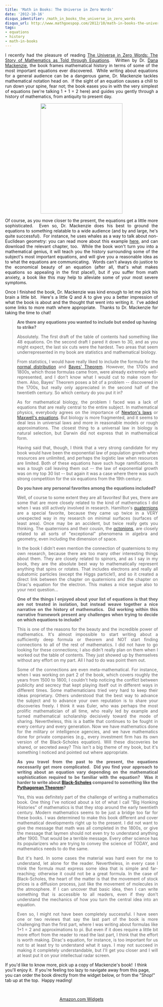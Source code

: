 ```yaml
---
title: 'Math in Books: The Universe in Zero Words'
date: '2012-10-16'
disqus_identifier: /math_in_books_the_universe_in_zero_words
disqus_url: http://www.mathgoespop.com/2012/10/math-in-books-the-universe-in-zero-words.html
tags:
- equations
- history
- math-in-books
---
```

<p style="text-align: justify;">I recently had the pleasure of reading <a href="http://www.amazon.com/Universe-Zero-Words-Mathematics-Equations/dp/0691152829">The Universe in Zero Words: The Story of Mathematics as Told through Equations</a>.  Written by Dr. <a href="http://danamackenzie.com/">Dana Mackenzie</a>, the book frames mathematical history in terms of some of the most important equations ever discovered.  While writing about equations for a general audience can be a dangerous game, Dr. Mackenzie tackles mathematical notation head on.  If the sight of an equation causes a chill to run down your spine, fear not; the book eases you in with the very simplest of equations (we're talking 1 + 1 = 2 here) and guides you gently through a history of mathematics, from antiquity to present day.</p>
<p style="text-align: center;"><a href="http://www.mathgoespop.com/images/2012/10/zerouniverse.jpg"><img class="aligncenter  wp-image-2361" title="zerouniverse" src="http://www.mathgoespop.com/images/2012/10/zerouniverse.jpg" alt="" width="270" height="363" /></a></p>
<p style="text-align: justify;">Of course, as you move closer to the present, the equations get a little more sophisticated.  Even so, Dr. Mackenzie does his best to ground the equations to something relatable to a wide audience (and by and large, he's quite successful).  For instance, he uses whales as a way to talk about non-Euclidean geometry: you can read more about this example <a href="http://wordplay.blogs.nytimes.com/2012/10/08/whale/#more-84608">here</a>, and can download the relevant chapter, too.  While the book won't turn you into a mathematical genius, it will teach you the history surrounding some of the subject's most important equations, and will give you a reasonable idea as to what the equations are communicating.  Words can't always do justice to the economical beauty of an equation (after all, that's what makes equations so appealing in the first place!), but if you suffer from math anxiety, a book like this may help to alleviate some of your most severe symptoms.</p>
<p style="text-align: justify;">Once I finished the book, Dr. Mackenzie was kind enough to let me pick his brain a little bit.  Here's a little Q and A to give you a better impression of what the book is about and the thought that went into writing it.  I've added some links to more math where appropriate.  Thanks to Dr. Mackenzie for taking the time to chat!</p>

<blockquote>
<div><strong>Are there any equations you wanted to include but ended up having to strike?</strong></div>
<p style="text-align: justify;">Absolutely. The first draft of the table of contents had something like 48 equations. On the second draft I pared it down to 30, and as you might expect, the last six cuts were the hardest. Two areas that seem underrepresented in my book are statistics and mathematical biology.</p>
<p style="text-align: justify;">From statistics, I would have really liked to include the formula for the <a href="http://en.wikipedia.org/wiki/Normal_distribution">normal distribution</a> and <a href="http://en.wikipedia.org/wiki/Bayes'_theorem">Bayes' Theorem</a>. However, the 1700s and 1800s, which those formulas came from, were already extremely well-represented, and I don't know what I would cut to make room for them. Also, Bayes' Theorem poses a bit of a problem -- discovered in the 1700s, but really only appreciated in the second half of the twentieth century. So which century do you put it in?</p>
<p style="text-align: justify;">As for mathematical biology, the problem I faced was a lack of equations that are really central to the entire subject. In mathematical physics, everybody agrees on the importance of <a href="http://en.wikipedia.org/wiki/Newton's_laws_of_motion">Newton's laws</a> or <a href="http://en.wikipedia.org/wiki/Maxwell's_equations">Maxwell's equations</a>. But biology is more fragmented, and it seems to deal less in universal laws and more in reasonable models or rough approximations. The closest thing to a universal law in biology is natural selection, but Darwin did not express that in mathematical form.</p>
<p style="text-align: justify;">Having said that, though, I think that a very strong candidate for my book would have been the exponential law of population growth when resources are unlimited, and perhaps the logistic law when resources are limited. Both of these equations have such huge ramifications. It was a tough call leaving them out -- the law of exponential growth was on my top 30 list -- but again it was a case where there was such strong competition for the six equations from the 19th century.</p>

<div style="text-align: justify;"><strong>Do you have any personal favorites among the equations included?</strong></div>
<p style="text-align: justify;">Well, of course to some extent they are all favorites! But yes, there are some that are more closely related to the kind of mathematics I did when I was still actively involved in research. Hamilton's <a href="http://en.wikipedia.org/wiki/Quaternion">quaternions</a> are a special favorite, because they came up twice in a VERY unexpected way in my research on minimal surfaces (surfaces of least area). Once may be an accident, but twice really gets you thinking. The quaternions and their cousin, the <a href="http://en.wikipedia.org/wiki/Octonion">octonions</a>, are closely related to all sorts of "exceptional" phenomena in algebra and geometry, even including the dimension of space.</p>
<p style="text-align: justify;">In the book I didn't even mention the connection of quaternions to my own research, because there are too many other interesting things about them. They are closely related to spinors, and as I say in my book, they are the absolute best way to mathematically represent anything that spins or rotates. That includes electrons and really all subatomic particles (except the Higgs particle!), and so it created a direct link between the chapter on quaternions and the chapter on Dirac's equation for the electron. This makes a nice segue also to your next question...</p>

<div style="text-align: justify;"><strong>One of the things I enjoyed about your list of equations is that they are not treated in isolation, but instead weave together a nice narrative on the history of mathematics.  Did working within this narrative framework present any challenges when trying to decide on which equations to include?</strong></div>
<p style="text-align: justify;">This is one of the reasons for the beauty and the incredible power of mathematics. It's almost impossible to start writing about a sufficiently deep formula or theorem and NOT start finding connections to all of the rest of mathematics. I did not have to go looking for these connections; I also didn't really plan on them when I worked out the table of contents. They just showed up by themselves without any effort on my part. All I had to do was point them out.</p>
<p style="text-align: justify;">Some of the connections are even meta-mathematical. For instance, when I was working on part 2 of the book, which covers roughly the years from 1500 to 1800, I couldn't help noticing the conflict between publicity and secrecy that kept playing itself out in different ways in different times. Some mathematicians tried very hard to keep their ideas proprietary. Others understood that the best way to advance the subject and to advance your own reputation is to share your discoveries freely. I think it was Euler, who was perhaps the most prolific mathematician of all time, who really led by example and turned mathematical scholarship decisively toward the mode of sharing. Nevertheless, this is a battle that continues to be fought in every century and every generation. Now we have mathematics done for the military or intelligence agencies, and we have mathematics done for private companies (e.g., every investment firm has its own version of the Black-Scholes equation). Will these discoveries be shared, or secreted away? This isn't a big theme of my book, but it's something I noticed and pointed out where appropriate.</p>

<div style="text-align: justify;"><strong>As you travel from the past to the present, the equations necessarily get more complicated.  Did you find your approach to writing about an equation vary depending on the mathematical sophistication required to be familiar with the equation?  Was it harder to write about <a href="http://en.wikipedia.org/wiki/Black%E2%80%93Scholes">Black-Scholes</a> compared to something like the <a href="http://en.wikipedia.org/wiki/Pythagorean_theorem">Pythagorean Theorem</a>?</strong></div>
<p style="text-align: justify;">Yes, this was definitely part of the challenge of writing a mathematics book. One thing I've noticed about a lot of what I call "Big Honking Histories" of mathematics is that they stop around the early twentieth century. Modern mathematics seems to be just a bridge too far for these books. I was determined to make this book different and cover mathematical developments right up to the present. I did not want to give the message that math was all completed in the 1800s, or give the message that laymen should not even try to understand anything after 1900. That would be a terrible message. Every other science has its popularizers who are trying to convey the science of TODAY, and mathematics needs to do the same.</p>
<p style="text-align: justify;">But it's hard. In some cases the material was hard even for me to understand, let alone for the reader. Nevertheless, in every case I think the formula must express some idea that is simple and far-reaching; otherwise it could not be a great formula. In the case of Black-Scholes, the heart of the matter is that the movement of stock prices is a diffusion process, just like the movement of molecules in the atmosphere. If I can uncover that basic idea, then I can write something that is accessible to all readers, even if they don't understand the mechanics of how you turn the central idea into an equation.</p>
<p style="text-align: justify;">Even so, I might not have been completely successful. I have seen one or two reviews that say the last part of the book is more challenging than the first part, where I was writing about formulas like 1+1 = 2 and approximations to pi. But even if it does require a little bit more effort from the reader to read the last part, I think that the effort is worth making. Dirac's equation, for instance, is too important for us not to at least try to understand what it says. I may not succeed in making it completely understandable, but I'll get you closer and I will at least put it on your intellectual radar screen.</p>
</blockquote>
If you'd like to know more, pick up a copy of Mackenzie's book!  I think you'll enjoy it.  If you're feeling too lazy to navigate away from this page, you can order the book directly from the widget below, or from the "Shop!" tab up at the top.  Happy reading!

&nbsp;
<center><SCRIPT charset="utf-8" type="text/javascript" src="http://ws.amazon.com/widgets/q?rt=tf_mfw&ServiceVersion=20070822&MarketPlace=US&ID=V20070822/US/magopo-20/8001/c38893fd-da3c-4c53-b934-f4cf4745e692"> </SCRIPT> <NOSCRIPT><A HREF="http://ws.amazon.com/widgets/q?rt=tf_mfw&ServiceVersion=20070822&MarketPlace=US&ID=V20070822%2FUS%2Fmagopo-20%2F8001%2Fc38893fd-da3c-4c53-b934-f4cf4745e692&Operation=NoScript">Amazon.com Widgets</A></NOSCRIPT></center>
